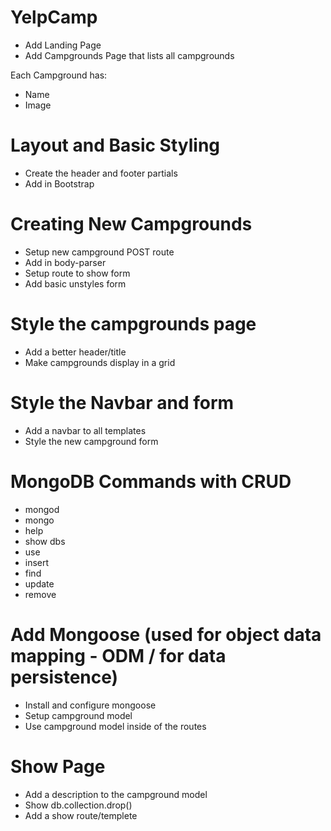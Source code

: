 # YelpCamp
* Add Landing Page
* Add Campgrounds Page that lists all campgrounds

Each Campground has:
* Name
* Image


# Layout and Basic Styling
* Create the header and footer partials
* Add in Bootstrap

# Creating New Campgrounds
* Setup new campground POST route
* Add in body-parser
* Setup route to show form
* Add basic unstyles form

# Style the campgrounds page
* Add a better header/title
* Make campgrounds display in a grid

# Style the Navbar and form
* Add a navbar to all templates
* Style the new campground form

# MongoDB Commands with CRUD
* mongod
* mongo
* help
* show dbs
* use
* insert
* find
* update
* remove

# Add Mongoose (used for object data mapping - ODM / for data persistence)
* Install and configure mongoose
* Setup campground model
* Use campground model inside of the routes

# Show Page
* Add a description to the campground model
* Show db.collection.drop()
* Add a show route/templete

<!--
# RESTFUL ROUTES
name       url         verb     desc.
===============================================================
INDEX     /dogs        GET       Display a list of all dogs
NEW       /dogs/new    GET       Display form to make a new dog
CREATE    /dogs        POST      Add new dog DB
Show      /dogs/:id    GET       Shows info about one dog
-->